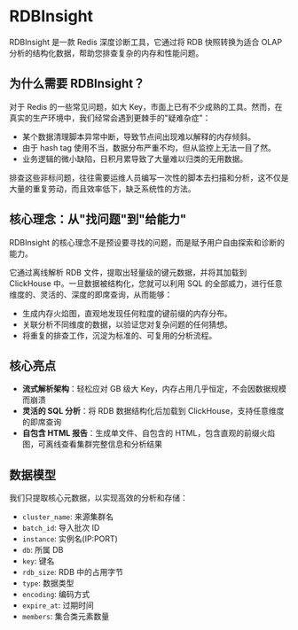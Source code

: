 # RDBInsight

RDBInsight 是一款 Redis 深度诊断工具，它通过将 RDB 快照转换为适合 OLAP 分析的结构化数据，帮助您排查复杂的内存和性能问题。

## 为什么需要 RDBInsight？

对于 Redis 的一些常见问题，如大 Key，市面上已有不少成熟的工具。然而，在真实的生产环境中，我们经常会遇到更棘手的"疑难杂症"：
*   某个数据清理脚本异常中断，导致节点间出现难以解释的内存倾斜。
*   由于 hash tag 使用不当，数据分布严重不均，但从监控上无法一目了然。
*   业务逻辑的微小缺陷，日积月累导致了大量难以归类的无用数据。

排查这些非标问题，往往需要运维人员编写一次性的脚本去扫描和分析，这不仅是大量的重复劳动，而且效率低下，缺乏系统性的方法。

## 核心理念：从"找问题"到"给能力"

RDBInsight 的核心理念不是预设要寻找的问题，而是赋予用户自由探索和诊断的能力。

它通过离线解析 RDB 文件，提取出轻量级的键元数据，并将其加载到 ClickHouse 中。一旦数据被结构化，您就可以利用 SQL 的全部威力，进行任意维度的、灵活的、深度的即席查询，从而能够：
*   生成内存火焰图，直观地发现任何粒度的键前缀的内存分布。
*   关联分析不同维度的数据，以验证您对复杂问题的任何猜想。
*   将重复的排查工作，沉淀为标准的、可复用的分析流程。

## 核心亮点

*   **流式解析架构**：轻松应对 GB 级大 Key，内存占用几乎恒定，不会因数据规模而崩溃
*   **灵活的 SQL 分析**：将 RDB 数据结构化后加载到 ClickHouse，支持任意维度的即席查询
*   **自包含 HTML 报告**：生成单文件、自包含的 HTML，包含直观的前缀火焰图，可离线查看集群完整信息和分析结果

## 数据模型

我们只提取核心元数据，以实现高效的分析和存储：

*   `cluster_name`: 来源集群名
*   `batch_id`: 导入批次 ID
*   `instance`: 实例名(IP:PORT)
*   `db`: 所属 DB
*   `key`: 键名
*   `rdb_size`: RDB 中的占用字节
*   `type`: 数据类型
*   `encoding`: 编码方式
*   `expire_at`: 过期时间
*   `members`: 集合类元素数量